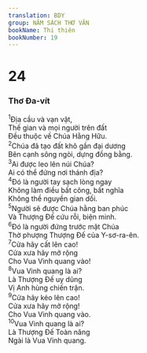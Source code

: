 ```yaml
---
translation: BDY
group: NĂM SÁCH THƠ VĂN
bookName: Thi thiên 
bookNumber: 19
---
```


<div class="title"><h1>24</h1><h3>Thơ Đa-vít</h3></div>
<span class="verse thi_24_1"><sup>1</sup>Địa cầu và vạn vật,<br/>Thế gian và mọi người trên đất<br/>Đều thuộc về Chúa Hằng Hữu.<br/></span>
<span class="verse thi_24_2"><sup>2</sup>Chúa đã tạo đất khô gần đại dương<br/>Bên cạnh sông ngòi, dựng đồng bằng.<br/></span>
<span class="verse thi_24_3"><sup>3</sup>Ai được leo lên núi Chúa?<br/>Ai có thể đứng nơi thánh địa?<br/></span>
<span class="verse thi_24_4"><sup>4</sup>Đó là người tay sạch lòng ngay<br/>Không làm điều bất công, bất nghĩa<br/>Không thề nguyền gian dối.<br/></span>
<span class="verse thi_24_5"><sup>5</sup>Người sẽ được Chúa hằng ban phúc<br/>Và Thượng Đế cứu rỗi, biện minh.<br/></span>
<span class="verse thi_24_6"><sup>6</sup>Đó là người đứng trước mặt Chúa<br/>Thờ phượng Thượng Đế của Y-sơ-ra-ên.<br/></span>
<span class="verse thi_24_7"><sup>7</sup>Cửa hãy cất lên cao!<br/>Cửa xưa hãy mở rộng<br/>Cho Vua Vinh quang vào!<br/></span>
<span class="verse thi_24_8"><sup>8</sup>Vua Vinh quang là ai?<br/>Là Thượng Đế uy dũng<br/>Vị Anh hùng chiến trận.<br/></span>
<span class="verse thi_24_9"><sup>9</sup>Cửa hãy kéo lên cao!<br/>Cửa xưa hãy mở rộng!<br/>Cho Vua Vinh quang vào.<br/></span>
<span class="verse thi_24_10"><sup>10</sup>Vua Vinh quang là ai?<br/>Là Thượng Đế Toàn năng<br/>Ngài là Vua Vinh quang.</span>

